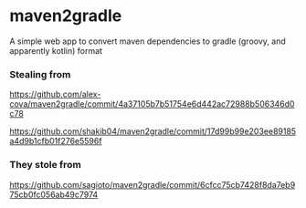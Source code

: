 # maven2gradle

A simple web app to convert maven dependencies to gradle (groovy, and apparently kotlin) format


### Stealing from

https://github.com/alex-cova/maven2gradle/commit/4a37105b7b51754e6d442ac72988b506346d0c78

https://github.com/shakib04/maven2gradle/commit/17d99b99e203ee89185a4d9b1cfb01f276e5596f

### They stole from

https://github.com/sagioto/maven2gradle/commit/6cfcc75cb7428f8da7eb975cb0fc056ab49c7974

